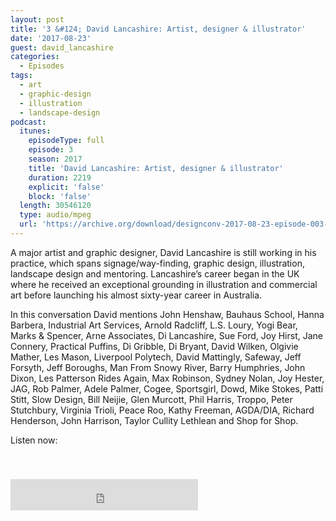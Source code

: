 ```yaml
---
layout: post
title: '3 &#124; David Lancashire: Artist, designer & illustrator'
date: '2017-08-23'
guest: david_lancashire
categories:
  - Episodes
tags:
  - art
  - graphic-design
  - illustration
  - landscape-design
podcast:
  itunes:
    episodeType: full
    episode: 3
    season: 2017
    title: 'David Lancashire: Artist, designer & illustrator'
    duration: 2219
    explicit: 'false'
    block: 'false'
  length: 30546120
  type: audio/mpeg
  url: 'https://archive.org/download/designconv-2017-08-23-episode-003-david-lancashire/2017-08-23-episode-003-david-lancashire.mp3'
---
```


A major artist and graphic designer, David Lancashire is still working in his
practice, which spans signage/way-finding, graphic design, illustration,
landscape design and mentoring. Lancashire’s career began in the UK where he
received an exceptional grounding in illustration and commercial art before
launching his almost sixty-year career in Australia.

In this conversation David mentions John Henshaw, Bauhaus School, Hanna Barbera,
Industrial Art Services, Arnold Radcliff, L.S. Loury, Yogi Bear, Marks &
Spencer, Arne Associates, Di Lancashire, Sue Ford, Joy Hirst, Jane Connery,
Practical Puffins, Di Gribble, Di Bryant, David Wilken, Olgivie Mather, Les
Mason, Liverpool Polytech, David Mattingly, Safeway, Jeff Forsyth, Jeff
Boroughs, Man From Snowy River,  Barry Humphries, John Dixon, Les Patterson
Rides Again, Max Robinson, Sydney Nolan, Joy Hester, JAG, Rob Palmer, Adele
Palmer, Cogee, Sportsgirl, Dowd, Mike Stokes, Patti Stitt, Slow Design, Bill
Neijie, Glen Murcott, Phil Harris, Troppo, Peter Stutchbury, Virginia Trioli,
Peace Roo, Kathy Freeman, AGDA/DIA, Richard Henderson, John Harrison, Taylor
Cullity Lethlean and Shop for Shop.

Listen now:
<div class="responsive-embed" style="padding-top: 8%;">
  <!--suppress HtmlUnknownAttribute, HtmlDeprecatedAttribute -->
  <iframe src="https://archive.org/embed/designconv-2017-08-23-episode-003-david-lancashire" class="responsive-embed-item" height="50" frameborder="0" webkitallowfullscreen="true" mozallowfullscreen="true" allowfullscreen></iframe>
</div>
